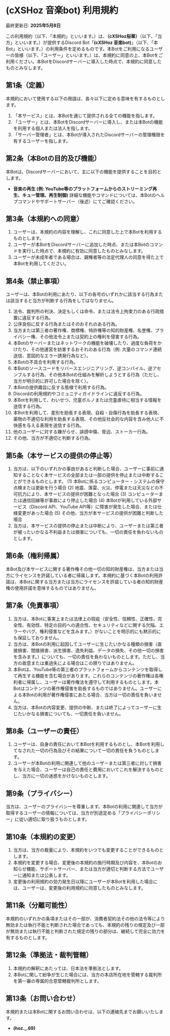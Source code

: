 # **(cXSHoz 音楽bot)** 利用規約

最終更新日: **2025年5月8日**

この利用規約（以下、「本規約」といいます。）は、**（cXSHoz桜華）**（以下、「当方」といいます。）が提供するDiscord Bot「**(cXSHoz 音楽bot)**」（以下、「本Bot」といいます。）の利用条件を定めるものです。本Botをご利用になるユーザーの皆様（以下、「ユーザー」といいます。）は、本規約に同意の上、本Botをご利用ください。本BotをDiscordサーバーに導入した時点で、本規約に同意したものとみなします。

## 第1条（定義）
本規約において使用する以下の用語は、各々以下に定める意味を有するものとします。
1.  「本サービス」とは、本Botを通じて提供される全ての機能を指します。
2.  「ユーザー」とは、本BotをDiscordサーバーに導入し、または本Botの機能を利用する個人または法人を指します。
3.  「サーバー管理者」とは、本Botが導入されたDiscordサーバーの管理権限を有するユーザーを指します。

## 第2条（本Botの目的及び機能）
本Botは、Discordサーバーにおいて、主に以下の機能を提供することを目的とします。
- **音楽の再生 (例: YouTube等のプラットフォームからのストリーミング再生、キュー管理、再生制御)**
詳細な機能やコマンドについては、本Botのヘルプコマンドやサポートサーバー（後述）にてご確認ください。

## 第3条（本規約への同意）
1.  ユーザーは、本規約の内容を理解し、これに同意した上で本Botを利用するものとします。
2.  ユーザーが本BotをDiscordサーバーに追加した時点、または本Botのコマンドを実行した時点で、本規約に有効に同意したものとみなします。
3.  ユーザーが未成年者である場合は、親権者等の法定代理人の同意を得た上で本Botを利用してください。

## 第4条（禁止事項）
ユーザーは、本Botの利用にあたり、以下の各号のいずれかに該当する行為または該当すると当方が判断する行為をしてはなりません。
1.  法令、裁判所の判決、決定もしくは命令、または法令上拘束力のある行政措置に違反する行為。
2.  公序良俗に反する行為またはそのおそれのある行為。
3.  当方または第三者の著作権、商標権、特許権等の知的財産権、名誉権、プライバシー権、その他法令上または契約上の権利を侵害する行為。
4.  本Botのサーバーまたはネットワークの機能を破壊したり、過度な負荷をかけたり、その他運営を妨害するおそれのある行為（例: 大量のコマンド連続送信、意図的なエラー誘発行為など）。
5.  本Botの不具合を利用する行為。
6.  本Botのソースコードをリバースエンジニアリング、逆コンパイル、逆アセンブルする行為、その他本Botの仕組みを解析しようとする行為（ただし、当方が明示的に許可した場合を除く）。
7.  本Botの提供趣旨に反する態様で利用する行為。
8.  Discordの利用規約やコミュニティガイドラインに違反する行為。
9.  本Botを利用して、わいせつ、児童ポルノまたは児童虐待に相当する情報を送信する行為。
10. 本Botを利用して、差別を助長する表現、自殺・自傷行為を助長する表現、薬物の不適切な利用を助長する表現、その他反社会的な内容を含み他人に不快感を与える表現を送信する行為。
11. 他のユーザーに対する嫌がらせ、誹謗中傷、脅迫、ストーカー行為。
12. その他、当方が不適切と判断する行為。

## 第5条（本サービスの提供の停止等）
1.  当方は、以下のいずれかの事由があると判断した場合、ユーザーに事前に通知することなく本サービスの全部または一部の提供を停止または中断することができるものとします。
    (1) 本Botに係るコンピューター・システムの保守点検または更新を行う場合
    (2) 地震、落雷、火災、停電または天災などの不可抗力により、本サービスの提供が困難となった場合
    (3) コンピューターまたは通信回線等が事故により停止した場合
    (4) 本Botが利用している外部サービス（Discord API、YouTube API等）に障害が発生した場合、または仕様変更があった場合
    (5) その他、当方が本サービスの提供が困難と判断した場合
2.  当方は、本サービスの提供の停止または中断により、ユーザーまたは第三者が被ったいかなる不利益または損害についても、一切の責任を負わないものとします。

## 第6条（権利帰属）
本Bot及び本サービスに関する著作権その他一切の知的財産権は、当方または当方にライセンスを許諾している者に帰属します。本規約に基づく本Botの利用許諾は、本Botに関する当方または当方にライセンスを許諾している者の知的財産権の使用許諾を意味するものではありません。

## 第7条（免責事項）
1.  当方は、本Botに事実上または法律上の瑕疵（安全性、信頼性、正確性、完全性、有効性、特定の目的への適合性、セキュリティなどに関する欠陥、エラーやバグ、権利侵害などを含みます。）がないことを明示的にも黙示的にも保証しておりません。
2.  当方は、本Botの利用に起因してユーザーに生じたいかなる種類の損害（直接損害、間接損害、派生損害、逸失利益、データの損失、その他一切の損害を含みます。）についても、一切の責任を負わないものとします。ただし、当方の故意または重過失による場合はこの限りではありません。
3.  本Botは、YouTube等の第三者のプラットフォームからコンテンツを取得して再生する機能を含む場合があります。これらのコンテンツの著作権は各権利者に帰属し、ユーザーは著作権法を遵守して利用するものとします。本Botはコンテンツの著作権侵害を助長するものではありません。ユーザーによる本Botの利用が著作権侵害にあたる場合、当方は一切の責任を負いません。
4.  当方は、本Botの内容変更、提供の中断、または終了によってユーザーに生じたいかなる損害についても、一切責任を負いません。

## 第8条（ユーザーの責任）
1.  ユーザーは、自身の責任において本Botを利用するものとし、本Botを利用してなされた一切の行為及びその結果について一切の責任を負うものとします。
2.  ユーザーが本Botの利用に関連して他のユーザーまたは第三者に対して損害を与えた場合、ユーザーは自己の責任と費用においてこれを解決するものとし、当方に一切の迷惑をかけないものとします。

## 第9条（プライバシー）
当方は、ユーザーのプライバシーを尊重します。本Botの利用に関連して当方が取得するユーザーの情報については、当方が別途定める「プライバシーポリシー」に従い適切に取り扱うものとします。

## 第10条（本規約の変更）
1.  当方は、当方の裁量により、本規約をいつでも変更することができるものとします。
2.  本規約を変更する場合、変更後の本規約の施行時期及び内容を、本Botのお知らせ機能、サポートサーバー、または当方が適切と判断する方法でユーザーに通知または公表します。
3.  変更後の利用規約の効力発生日以降にユーザーが本Botを利用した場合には、ユーザーは、変更後の利用規約に同意したものとみなします。

## 第11条（分離可能性）
本規約のいずれかの条項またはその一部が、消費者契約法その他の法令等により無効または執行不能と判断された場合であっても、本規約の残りの規定及び一部が無効または執行不能と判断された規定の残りの部分は、継続して完全に効力を有するものとします。

## 第12条（準拠法・裁判管轄）
1.  本規約の解釈にあたっては、日本法を準拠法とします。
2.  本Botに関して紛争が生じた場合には、当方の本店所在地を管轄する裁判所を第一審の専属的合意管轄裁判所とします。

## 第13条（お問い合わせ）
本規約または本Botに関するお問い合わせは、以下の連絡先までお願いいたします。
- **(hoz._.69)**
